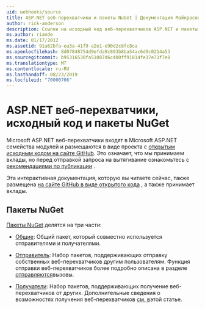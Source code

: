 ```yaml
---
uid: webhooks/source
title: ASP.NET веб-перехватчики и пакеты NuGet | Документация Майкрософт
author: rick-anderson
description: Ссылки на исходный код веб-перехватчиков ASP.NET и пакеты NuGet
ms.author: riande
ms.date: 01/17/2012
ms.assetid: 91a62bfa-ea3a-41f9-a2e1-e90d2c8fc8ca
ms.openlocfilehash: 8d07848754d9efda9c893b8ba54ac6d0c0214a53
ms.sourcegitcommit: b95316530fa51087d6c400ff91814fe37e73f7e8
ms.translationtype: MT
ms.contentlocale: ru-RU
ms.lasthandoff: 08/23/2019
ms.locfileid: "70000706"
---
```

# <a name="aspnet-webhooks-source-code-and-nuget-packages"></a>ASP.NET веб-перехватчики, исходный код и пакеты NuGet

Microsoft ASP.NET веб-перехватчики входят в Microsoft ASP.NET семейства модулей и размещаются в виде проекта с [открытым исходным кодом на сайте GitHub](https://github.com/aspnet/WebHooks). Это означает, что мы принимаем вклады, но перед отправкой запроса на вытягивание ознакомьтесь с [рекомендациями по публикации](https://github.com/aspnet/Home/blob/master/CONTRIBUTING.md) .

Эта интерактивная документация, которую вы читаете сейчас, также размещена [на сайте GitHub в виде открытого кода](http://docs.asp.net/en/latest/contribute/style-guide.html#style-guide) , а также принимает вклады.

## <a name="nuget-packages"></a>Пакеты NuGet

[Пакеты NuGet](https://nuget.org/packages?q=Microsoft.AspNet.WebHooks) делятся на три части:

* [Общие](https://www.nuget.org/packages?q=Microsoft.AspNet.WebHooks.Common): Общий пакет, который совместно используется отправителями и получателями.

* [Отправитель](https://www.nuget.org/packages?q=Microsoft.AspNet.WebHooks.Custom): Набор пакетов, поддерживающих отправку собственных веб-перехватчиков другим пользователям. Функция отправки веб-перехватчиков более подробно описана в разделе [отправляются](sending/senders.md)вызовы.

* [Получатели](https://www.nuget.org/packages?q=Microsoft.AspNet.WebHooks.Receivers): Набор пакетов, поддерживающих получение веб-перехватчиков от других. Дополнительные сведения о возможностях получения веб-перехватчиков [см. в](receiving/index.md)этой статье.
